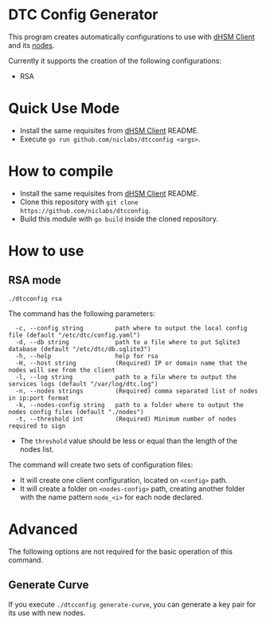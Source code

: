 # DTC Config Generator

This program creates automatically configurations to use with [dHSM Client](https://github.com/niclabs/dtc) and its [nodes](github.com/dtc/dtcnode).

Currently it supports the creation of the following configurations:

* RSA

# Quick Use Mode

* Install the same requisites from [dHSM Client](https://github.com/niclabs/dtc) README.
* Execute `go run github.com/niclabs/dtcconfig <args>`.

# How to compile

* Install the same requisites from [dHSM Client](https://github.com/niclabs/dtc) README.
* Clone this repository with `git clone https://github.com/niclabs/dtcconfig`.
* Build this module with `go build` inside the cloned repository.

# How to use 

## RSA mode

`./dtcconfig rsa`

The command has the following parameters:

```
  -c, --config string         path where to output the local config file (default "/etc/dtc/config.yaml")
  -d, --db string             path to a file where to put Sqlite3 database (default "/etc/dtc/db.sqlite3")
  -h, --help                  help for rsa
  -H, --host string           (Required) IP or domain name that the nodes will see from the client
  -l, --log string            path to a file where to output the services logs (default "/var/log/dtc.log")
  -n, --nodes strings         (Required) comma separated list of nodes in ip:port format
  -k, --nodes-config string   path to a folder where to output the nodes config files (default "./nodes")
  -t, --threshold int         (Required) Minimum number of nodes required to sign    
```

* The `threshold` value should be less or equal than the length of the nodes list.

The command will create two sets of configuration files:
 * It will create one client configuration, located on `<config>` path.
 * It will create a folder on `<nodes-config>` path, creating another folder with the name pattern `node_<i>` for each node declared.

# Advanced

The following options are not required for the basic operation of this command.

## Generate Curve

If you execute `./dtcconfig generate-curve`, you can generate a key pair for its use with new nodes.